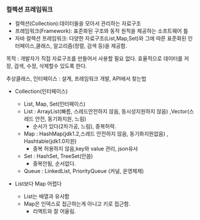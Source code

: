 ### 컬렉션 프레임워크

- 컬렉션(Collection):데이터들을 모아서 관리하는 자료구조
- 프레임워크(Framework): 표준화된 구조와 동작 원칙을 제공하는 소프트웨어 틀
- 자바 컬렉션 프레임워크: 다양한 자료구조(List,Map,Set)와 그에 따른 표준화된 
인터페이스,클래스, 알고리즘(정렬, 검색 등)을 제공함.

목적 : 개발자가 직접 자료구조를 만들어서 사용할 필요 없다.
효율적으로 데이터를 저장, 검색, 수정, 삭제할수 있도록 한다.

추상클래스, 인터페이스 : 설계, 프레임워크 개발, API에서 찾는법

- Collection(인터페이스)
    - List, Map, Set(인터페이스)
    - List : ArrayList(빠름, 스레드안전하지 않음, 동시성지원하지 않음)
,Vector(스레드 안전, 동기화지원, 느림)
      - 순서가 있다(2차가공, 느림), 중복허락. 
    - Map : HashMap(jdk1.2,스레드 안전하지 않음, 동기화지원없음)
, Hashtable(jdk1.0지원)
      - 중복 허용하지 않음,key와 value 관리, json유사
    - Set :  HashSet, TreeSet(안씀)
      - 중복안됨, 순서없다.
    - Queue : LinkedList, PriorityQueue
      (커널, 운영체제)

- List보다 Map 어렵다
  - List는 배열과 유사함
  - Map은 인덱스로 접근하는게 아니고 키로 접근함.
    - 리액트와 잘 어울림.